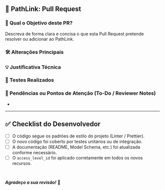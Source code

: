 ## 🔗 PathLink: Pull Request

### 🎯 Qual o Objetivo deste PR?

Descreva de forma clara e concisa o que esta Pull Request pretende resolver ou adicionar ao PathLink.

### 🛠️ Alterações Principais



### 💡 Justificativa Técnica


### 🧪 Testes Realizados



### 🚨 Pendências ou Pontos de Atenção (To-Do / Reviewer Notes)

- 

---
## ✅ Checklist do Desenvolvedor

- [ ] O código segue os padrões de estilo do projeto (Linter / Prettier).
- [ ] O novo código foi coberto por testes unitários ou de integração.
- [ ] A documentação (README, Model Schema, etc.) foi atualizada conforme necessário.
- [ ] O `access_level_id` foi aplicado corretamente em todos os novos recursos.

<br>

***Agradeço a sua revisão!*** 🚀